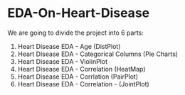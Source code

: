 # EDA-On-Heart-Disease
We are going to divide the project into 6 parts: 

1) Heart Disease EDA - Age (DistPlot)
2) Heart Disease EDA - Categorical Columns (Pie Charts)
3) Heart Disease EDA - ViolinPlot
4) Heart Disease EDA - Correlation (HeatMap)
5) Heart Disease EDA - Corrlation (PairPlot)
6) Heart Disease EDA - Correlation - (JointPlot)

